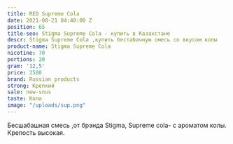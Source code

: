 ```yaml
---
title: RED Supreme Cola
date: 2021-08-21 04:40:00 Z
position: 65
title-seo: Stigma Supreme Cola - купить в Казахстане
descr: Stigma Supreme Cola ,купить бестабачную смесь со вкусом колы
product-name: Stigma Supreme Cola
nicotine: 70
portions: 20
gram: '12,5'
price: 2500
brand: Russian products
strong: Крепкий
sale: new-snus
taste: Кола
image: "/uploads/sup.png"
---
```


Бесшабашная смесь ,от брэнда Stigma, Supreme cola- с ароматом колы.
Крепость высокая.